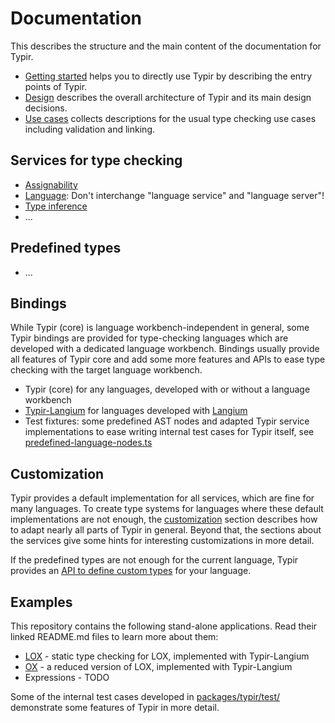 # Documentation

This describes the structure and the main content of the documentation for Typir.

- [Getting started](./getting-started.md) helps you to directly use Typir by describing the entry points of Typir.
- [Design](./design.md) describes the overall architecture of Typir and its main design decisions.
- [Use cases](./usecases.md) collects descriptions for the usual type checking use cases including validation and linking.


## Services for type checking

- [Assignability](./services/assignability.md)
- [Language](./services/language.md): Don't interchange "language service" and "language server"!
- [Type inference](./services/inference.md)
- ...

## Predefined types

- ...

## Bindings

While Typir (core) is language workbench-independent in general,
some Typir bindings are provided for type-checking languages which are developed with a dedicated language workbench.
Bindings usually provide all features of Typir core and add some more features and APIs to ease type checking with the target language workbench.

- Typir (core) for any languages, developed with or without a language workbench
- [Typir-Langium](./bindings/binding-langium.md) for languages developed with [Langium](https://langium.org/)
- Test fixtures: some predefined AST nodes and adapted Typir service implementations to ease writing internal test cases for Typir itself, see [predefined-language-nodes.ts](../packages/typir/src/test/predefined-language-nodes.ts)


## Customization

Typir provides a default implementation for all services, which are fine for many languages. To create type systems for languages where these default implementations are not enough, the [customization](./customization.md) section describes how to adapt nearly all parts of Typir in general.
Beyond that, the sections about the services give some hints for interesting customizations in more detail.

If the predefined types are not enough for the current language,
Typir provides an [API to define custom types](./kinds/custom-types.md) for your language.


## Examples

This repository contains the following stand-alone applications. Read their linked README.md files to learn more about them:

- [LOX](./examples/lox/README.md) - static type checking for LOX, implemented with Typir-Langium
- [OX](./examples/ox/README.md) - a reduced version of LOX, implemented with Typir-Langium
- Expressions - TODO

Some of the internal test cases developed in [packages/typir/test/](../packages/typir/test/) demonstrate some features of Typir in more detail.

